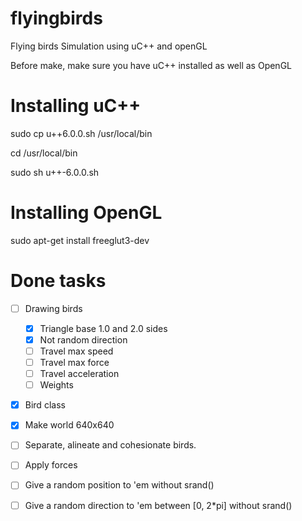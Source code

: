 flyingbirds
===========

Flying birds Simulation using uC++ and openGL

Before make, make sure you have uC++ installed as well as OpenGL

Installing uC++
===============

sudo cp u++6.0.0.sh /usr/local/bin

cd /usr/local/bin

sudo sh u++-6.0.0.sh 

Installing OpenGL
==================
sudo apt-get install freeglut3-dev

Done tasks
==================
- [ ] Drawing birds
	- [x] Triangle base 1.0 and 2.0 sides
	- [x] Not random direction
	- [ ] Travel max speed
	- [ ] Travel max force
	- [ ] Travel acceleration
 	- [ ] Weights
- [x] Bird class
- [x] Make world 640x640
- [ ] Separate, alineate and cohesionate birds.
- [ ] Apply forces
- [ ] Give a random position to 'em without srand() 
- [ ] Give a random direction to 'em between [0, 2*pi] without srand()


